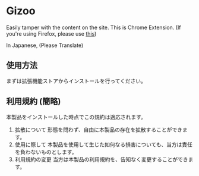 # Gizoo

Easily tamper with the content on the site.
This is Chrome Extension. (If you're using Firefox, please use [this](https://www.youtube.com/watch?v=yRFKa9Z-ESg))

In Japanese, (Please Translate)

## 使用方法
まずは拡張機能ストアからインストールを行ってください。

## 利用規約 (簡略)

本製品をインストールした時点でこの規約は適応されます。

1. 拡散について
形態を問わず、自由に本製品の存在を拡散することができます。
2. 使用に際して
本製品を使用して生じた如何なる損害についても、当方は責任を負わないものとします。
3. 利用規約の変更
当方は本製品の利用規約を、告知なく変更することができます。
